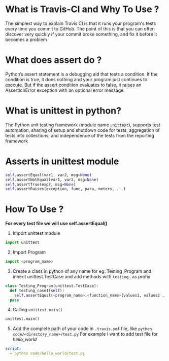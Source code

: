 # What is Travis-CI and Why To Use ?
The simplest way to explain Travis CI is that it runs your program's tests every time you commit to GitHub. The point of this is that you can often discover very quickly if your commit broke something, and fix it before it becomes a problem

# What does assert do ?
Python’s assert statement is a debugging aid that tests a condition. If the condition is true, it does nothing and your program just continues to execute. But if the assert condition evaluates to false, it raises an AssertionError exception with an optional error message.

# What is unittest in python?
The Python unit testing framework (module name `unittest`), supports test automation, sharing of setup and shutdown code for tests, aggregation of tests into collections, and independence of the tests from the reporting framework

# Asserts in unittest module
```python
self.assertEqual(var1, var2, msg=None)
self.assertNotEqual(var1, var2, msg=None)
self.assertTrue(expr, msg=None)
self.assertRaises(exception, func, para, meters, ...)
```

# How To Use ?
**For every test file we will use self.assertEqual()**

1. Import unittest module
```python
import unittest
```
2. Import Program
```python
import <program_name>
```
3. Create a class in python of any name for eg: Testing_Program and inherit unittest.TestCase and add methods with `testing_` as prefix
```python
class Testing_Program(unittest.TestCase):
  def testing_case1(self):
    self.assertEqual(<program_name>.<function_name>(values1, values2 ...),  <expected answer>)
  pass
```
4. Calling  `unittest.main()`
```python
unittest.main()
```
5. Add the complete path of your code in `.travis.yml` file, like `python code/<directory_name>/test.py`
For example i want to add test file for _hello_world_
```yaml
script:
  - python code/hello_world/test.py
```
